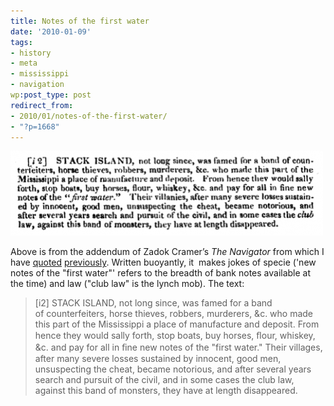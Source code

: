 ```yaml
---
title: Notes of the first water
date: '2010-01-09'
tags:
- history
- meta
- mississippi
- navigation
wp:post_type: post
redirect_from:
- 2010/01/notes-of-the-first-water/
- "?p=1668"
---
```


![](2010-01-09-Notes-of-the-first-water/navigator-stack-island-500x136.png "The Navigator: Stack Island Text")

Above is from the addendum of Zadok Cramer’s _The Navigator_ from which I have [quoted](http://www.island94.org/2009/10/an-ample-account/) [previously](http://www.island94.org/2009/10/not-another-rogues-nest/). Written buoyantly, it  makes jokes of specie ('new notes of the "first water"' refers to the breadth of bank notes available at the time) and law ("club law" is the lynch mob). The text:

> [i2] STACK ISLAND, not long since, was famed for a band of counterfeiters, horse thieves, robbers, murderers, &c. who made this part of the Mississippi a place of manufacture and deposit. From hence they would sally forth, stop boats, buy horses, ﬂour, whiskey, &c. and pay for all in ﬁne new notes of the "first water." Their villages, after many severe losses sustained by innocent, good men, unsuspecting the cheat, became notorious, and after several years search and pursuit of the civil, and in some cases the club law, against this band of monsters, they have at length disappeared.
